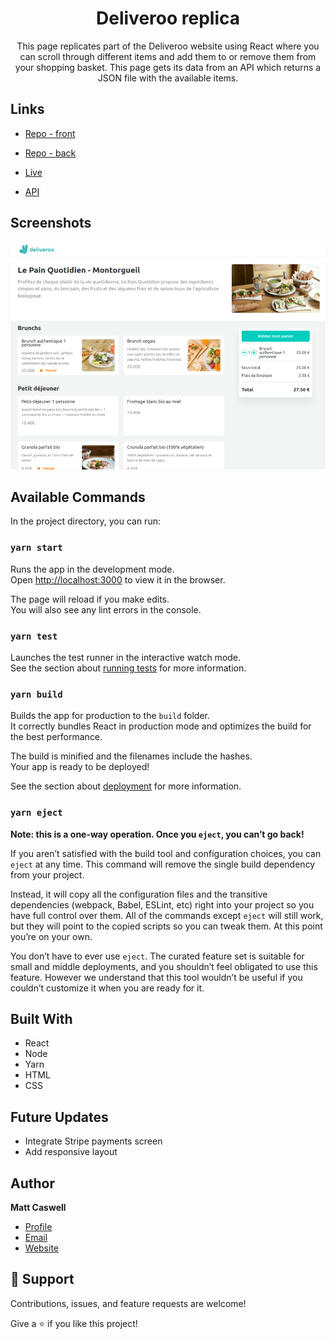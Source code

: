 
<h1 align="center"><project-name>Deliveroo replica</h1>

<p align="center"><project-description>This page replicates part of the Deliveroo website using React where you can scroll through different items and add them to or remove them from your shopping basket.  This page gets its data from an API which returns a JSON file with the available items. </p>

## Links

- [Repo - front](https://github.com/Sekonda28/deliveroo-frontend "Repo")

- [Repo - back](https://github.com/Sekonda28/deliveroo-backend "Repo")

- [Live](https://deliveroo-replica-mc.netlify.app/ "Live View")

- [API](<https://deliveroo-backend-matt.herokuapp.com/> "API")

## Screenshots

![Home Page](./src/assets/deliveroo-screenshot.png "Home Page")


## Available Commands

In the project directory, you can run:

### `yarn start`

Runs the app in the development mode.<br />
Open [http://localhost:3000](http://localhost:3000) to view it in the browser.

The page will reload if you make edits.<br />
You will also see any lint errors in the console.

### `yarn test`

Launches the test runner in the interactive watch mode.<br />
See the section about [running tests](https://facebook.github.io/create-react-app/docs/running-tests) for more information.

### `yarn build`

Builds the app for production to the `build` folder.<br />
It correctly bundles React in production mode and optimizes the build for the best performance.

The build is minified and the filenames include the hashes.<br />
Your app is ready to be deployed!

See the section about [deployment](https://facebook.github.io/create-react-app/docs/deployment) for more information.

### `yarn eject`

**Note: this is a one-way operation. Once you `eject`, you can’t go back!**

If you aren’t satisfied with the build tool and configuration choices, you can `eject` at any time. This command will remove the single build dependency from your project.

Instead, it will copy all the configuration files and the transitive dependencies (webpack, Babel, ESLint, etc) right into your project so you have full control over them. All of the commands except `eject` will still work, but they will point to the copied scripts so you can tweak them. At this point you’re on your own.

You don’t have to ever use `eject`. The curated feature set is suitable for small and middle deployments, and you shouldn’t feel obligated to use this feature. However we understand that this tool wouldn’t be useful if you couldn’t customize it when you are ready for it.

## Built With

- React
- Node
- Yarn
- HTML
- CSS

## Future Updates

- Integrate Stripe payments screen
- Add responsive layout

## Author

**Matt Caswell**

- [Profile](https://github.com/Sekonda28 "Matt Caswell")
- [Email](mailto:matt.caswell@hotmail.com?subject=Hi "Hi!")
- [Website](https://sekonda28.github.io/MattCaswell-Portfolio "Welcome")

## 🤝 Support

Contributions, issues, and feature requests are welcome!

Give a ⭐️ if you like this project!

